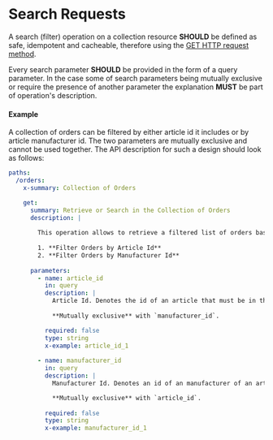 # Search Requests
A search (filter) operation on a collection resource **SHOULD** be defined as safe, idempotent and cacheable, therefore using the [GET HTTP request method](https://adidas-group.gitbooks.io/api-guidelines/content/protocol/use-appropriate-methods.html). 

Every search parameter **SHOULD** be provided in the form of a query parameter. In the case some of search parameters being mutually exclusive or require the presence of another parameter the explanation **MUST** be part of operation's description.


#### Example
A collection of orders can be filtered by either article id it includes or by article manufacturer id. The two parameters are mutually exclusive and cannot be used together. The API description for such a design should look as follows:

```yaml
paths:
  /orders:
    x-summary: Collection of Orders

    get:
      summary: Retrieve or Search in the Collection of Orders
      description: | 
        
        This operation allows to retrieve a filtered list of orders based on mutliple criteria:
        
        1. **Filter Orders by Article Id**
        2. **Filter Orders by Manufacturer Id**
        
      parameters:
        - name: article_id
          in: query
          description: | 
            Article Id. Denotes the id of an article that must be in the order.
            
            **Mutually exclusive** with `manufacturer_id`.

          required: false
          type: string
          x-example: article_id_1
          
        - name: manufacturer_id
          in: query
          description: |
            Manufacturer Id. Denotes an id of an manufacturer of an article that must be in the order.

            **Mutually exclusive** with `article_id`.
            
          required: false
          type: string
          x-example: manufacturer_id_1     
```

  

